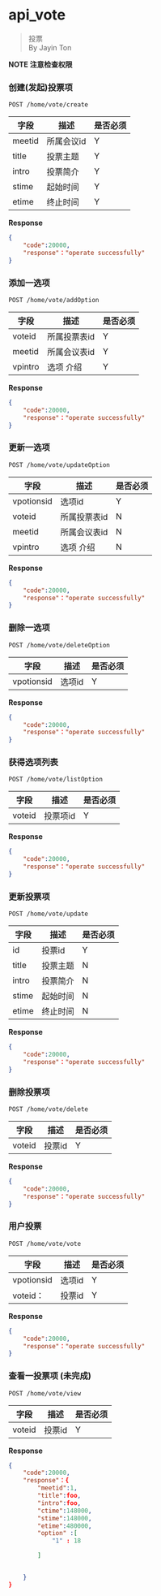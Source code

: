 api_vote
===
> 投票  
> By Jayin Ton

**NOTE 注意检查权限**

### 创建(发起)投票项
`POST /home/vote/create` 

字段  |描述 |  是否必须 
------------ | -------------| -------------
meetid | 所属会议id     | Y
title|  投票主题      | Y
intro  | 投票简介   | Y
stime   | 起始时间   | Y
etime   | 终止时间  | Y


**Response**  

```json
{
    "code":20000,
    "response"："operate successfully"
}
```


### 添加一选项
`POST /home/vote/addOption`

字段  |描述 |  是否必须 
------------ | -------------| -------------
voteid | 所属投票表id     | Y
meetid|  所属会议表id      | Y
vpintro  | 选项 介绍   | Y


**Response**  

```json
{
    "code":20000,
    "response"："operate successfully"
}
```


### 更新一选项
`POST /home/vote/updateOption`

字段  |描述 |  是否必须 
------------ | -------------| -------------
vpotionsid | 选项id | Y
voteid | 所属投票表id     | N
meetid|  所属会议表id      | N
vpintro  | 选项 介绍   | N


**Response**  

```json
{
    "code":20000,
    "response"："operate successfully"
}
```

### 删除一选项
`POST /home/vote/deleteOption`

字段  |描述 |  是否必须 
------------ | -------------| -------------
vpotionsid | 选项id | Y


**Response**  

```json
{
    "code":20000,
    "response"："operate successfully"
}
```

### 获得选项列表
`POST /home/vote/listOption`

字段  |描述 |  是否必须 
------------ | -------------| -------------
voteid | 投票项id | Y


**Response**  

```json
{
    "code":20000,
    "response"："operate successfully"
}
```



### 更新投票项
`POST /home/vote/update` 

字段  |描述 |  是否必须 
------------ | -------------| -------------
id | 投票id | Y
title|  投票主题      | N
intro  | 投票简介   | N
stime   | 起始时间   | N
etime   | 终止时间  | N


**Response**  

```json
{
    "code":20000,
    "response"："operate successfully"
}
```



### 删除投票项
`POST /home/vote/delete` 

字段  |描述 |  是否必须 
------------ | -------------| -------------
voteid | 投票id | Y


**Response**  

```json
{
    "code":20000,
    "response"："operate successfully"
}
```


### 用户投票
`POST /home/vote/vote` 

字段  |描述 |  是否必须 
------------ | -------------| -------------
vpotionsid | 选项id | Y
voteid：|  投票id  | Y


**Response**  

```json
{
    "code":20000,
    "response"："operate successfully"
}
```


### 查看一投票项 (未完成)
`POST /home/vote/view` 

字段  |描述 |  是否必须 
------------ | -------------| -------------
voteid|  投票id  | Y


**Response**  

```json
{
    "code":20000,
    "response"：{
        "meetid":1,
        "title":foo,
        "intro":foo,
        "ctime":148000,
        "stime":148000,
        "etime":480000,
        "option" :[
            "1" : 18

        ]


    }
}
```
